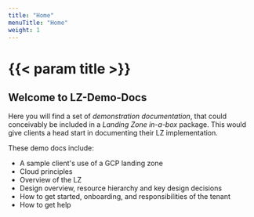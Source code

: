```yaml
---
title: "Home"
menuTitle: "Home"
weight: 1
---
```


# {{< param title >}}

## Welcome to LZ-Demo-Docs

Here you will find a set of _demonstration documentation_, that could conceivably be included in a _Landing Zone in-a-box_ package. This would give clients a head start in documenting their LZ implementation.

These demo docs include:

- A sample client's use of a GCP landing zone
- Cloud principles
- Overview of the LZ
- Design overview, resource hierarchy and key design decisions
- How to get started, onboarding, and responsibilities of the tenant
- How to get help